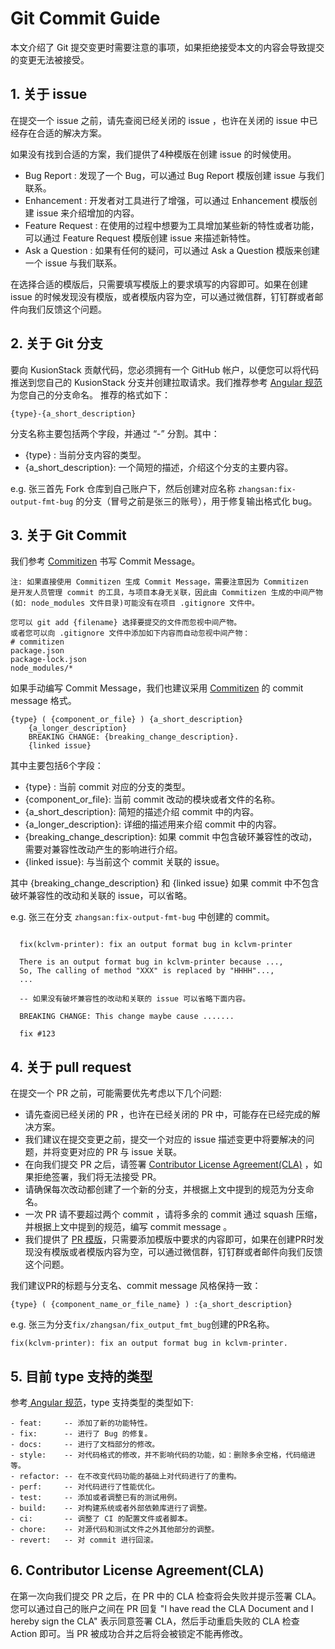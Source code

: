 # Git Commit Guide

本文介绍了 Git 提交变更时需要注意的事项，如果拒绝接受本文的内容会导致提交的变更无法被接受。

## 1. 关于 issue

在提交一个 issue 之前，请先查阅已经关闭的 issue ，也许在关闭的 issue 中已经存在合适的解决方案。

如果没有找到合适的方案，我们提供了4种模版在创建 issue 的时候使用。
- Bug Report : 发现了一个 Bug，可以通过 Bug Report 模版创建 issue 与我们联系。
- Enhancement : 开发者对工具进行了增强，可以通过 Enhancement 模版创建 issue 来介绍增加的内容。
- Feature Request : 在使用的过程中想要为工具增加某些新的特性或者功能，可以通过 Feature Request 模版创建 issue 来描述新特性。
- Ask a Question : 如果有任何的疑问，可以通过 Ask a Question 模版来创建一个 issue 与我们联系。

在选择合适的模版后，只需要填写模版上的要求填写的内容即可。如果在创建 issue 的时候发现没有模版，或者模版内容为空，可以通过微信群，钉钉群或者邮件向我们反馈这个问题。

## 2. 关于 Git 分支

要向 KusionStack 贡献代码，您必须拥有一个 GitHub 帐户，以便您可以将代码推送到您自己的 KusionStack 分支并创建拉取请求。我们推荐参考 [Angular 规范](https://github.com/angular/angular.js/blob/master/DEVELOPERS.md#-git-commit-guidelines) 为您自己的分支命名。
推荐的格式如下：

```
{type}-{a_short_description}
```
分支名称主要包括两个字段，并通过 “-” 分割。其中：
 - {type} : 当前分支内容的类型。
 - {a_short_description}: 一个简短的描述，介绍这个分支的主要内容。

e.g. 张三首先 Fork 仓库到自己账户下，然后创建对应名称 `zhangsan:fix-output-fmt-bug` 的分支（冒号之前是张三的账号），用于修复输出格式化 bug。

## 3. 关于 Git Commit
我们参考 [Commitizen](https://github.com/commitizen/cz-cli) 书写 Commit Message。
```
注: 如果直接使用 Commitizen 生成 Commit Message，需要注意因为 Commitizen 
是开发人员管理 commit 的工具，与项目本身无关联，因此由 Commitizen 生成的中间产物
(如: node_modules 文件目录)可能没有在项目 .gitignore 文件中。

您可以 git add {filename} 选择要提交的文件而忽视中间产物。
或者您可以向 .gitignore 文件中添加如下内容而自动忽视中间产物：
# commitizen 
package.json 
package-lock.json 
node_modules/* 
```
如果手动编写 Commit Message，我们也建议采用 [Commitizen](https://github.com/commitizen/cz-cli) 的 commit message 格式。

```
{type} ( {component_or_file} ) {a_short_description}
    {a_longer_description}
    BREAKING CHANGE: {breaking_change_description}.
    {linked issue}
```

其中主要包括6个字段：
 - {type} : 当前 commit 对应的分支的类型。
 - {component_or_file}: 当前 commit 改动的模块或者文件的名称。
 - {a_short_description}: 简短的描述介绍 commit 中的内容。
 - {a_longer_description}: 详细的描述用来介绍 commit 中的内容。
 - {breaking_change_description}: 如果 commit 中包含破环兼容性的改动，需要对兼容性改动产生的影响进行介绍。
 - {linked issue}: 与当前这个 commit 关联的 issue。 

  其中 {breaking_change_description} 和 {linked issue} 如果 commit 中不包含破坏兼容性的改动和关联的 issue，可以省略。

  e.g. 张三在分支 `zhangsan:fix-output-fmt-bug` 中创建的 commit。
  ```

    fix(kclvm-printer): fix an output format bug in kclvm-printer
    
    There is an output format bug in kclvm-printer because ...,
    So, The calling of method "XXX" is replaced by "HHHH"...,
    ...
    
    -- 如果没有破坏兼容性的改动和关联的 issue 可以省略下面内容。

    BREAKING CHANGE: This change maybe cause .......
    
    fix #123

  ```

## 4. 关于 pull request

在提交一个 PR 之前，可能需要优先考虑以下几个问题:
- 请先查阅已经关闭的 PR ，也许在已经关闭的 PR 中，可能存在已经完成的解决方案。
- 我们建议在提交变更之前，提交一个对应的 issue 描述变更中将要解决的问题，并将变更对应的 PR 与 issue 关联。
- 在向我们提交 PR 之后，请签署 [Contributor License Agreement(CLA)](#cla) ，如果拒绝签署，我们将无法接受 PR。
- 请确保每次改动都创建了一个新的分支，并根据上文中提到的规范为分支命名。
- 一次 PR 请不要超过两个 commit ，请将多余的 commit 通过 squash 压缩，并根据上文中提到的规范，编写 commit message 。
- 我们提供了 [PR 模版](https://github.com/KusionStack/.github/blob/main/.github/PULL_REQUEST_TEMPLATE.md)，只需要添加模版中要求的内容即可，如果在创建PR时发现没有模版或者模版内容为空，可以通过微信群，钉钉群或者邮件向我们反馈这个问题。

我们建议PR的标题与分支名、commit message 风格保持一致：
```
{type} ( {component_name_or_file_name} ) :{a_short_description}
```

e.g. 张三为分支`fix/zhangsan/fix_output_fmt_bug`创建的PR名称。
```
fix(kclvm-printer): fix an output format bug in kclvm-printer.
```

## 5. 目前 type 支持的类型
参考[ Angular 规范](https://github.com/angular/angular.js/blob/master/DEVELOPERS.md#-git-commit-guidelines)，type 支持类型的类型如下:
```
- feat:     -- 添加了新的功能特性。
- fix:      -- 进行了 Bug 的修复。
- docs:     -- 进行了文档部分的修改。
- style:    -- 对代码格式的修改，并不影响代码的功能，如：删除多余空格，代码缩进等。
- refactor: -- 在不改变代码功能的基础上对代码进行了的重构。
- perf:     -- 对代码进行了性能优化。
- test:     -- 添加或者调整已有的测试用例。
- build:    -- 对构建系统或者外部依赖库进行了调整。
- ci:       -- 调整了 CI 的配置文件或者脚本。
- chore:    -- 对源代码和测试文件之外其他部分的调整。
- revert:   -- 对 commit 进行回滚。
```

## <a name="cla"></a> 6. Contributor License Agreement(CLA)

在第一次向我们提交 PR 之后，在 PR 中的 CLA 检查将会失败并提示签署 CLA。您可以通过自己的账户之间在 PR 回复 "I have read the CLA Document and I hereby sign the CLA" 表示同意签署 CLA，然后手动重启失败的 CLA 检查 Action 即可。当 PR 被成功合并之后将会被锁定不能再修改。
